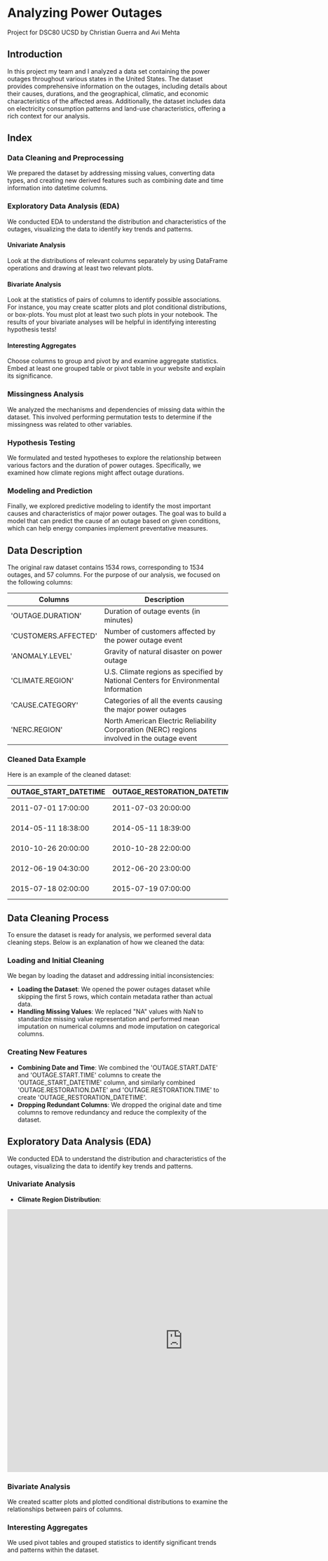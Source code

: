 # Analyzing Power Outages
Project for DSC80 UCSD
by Christian Guerra and Avi Mehta

## Introduction 
In this project my team and I analyzed a data set containing the power outages throughout various states in the United States. The dataset provides comprehensive information on the outages, including details about their causes, durations, and the geographical, climatic, and economic characteristics of the affected areas. Additionally, the dataset includes data on electricity consumption patterns and land-use characteristics, offering a rich context for our analysis. 

## Index

### Data Cleaning and Preprocessing
We prepared the dataset by addressing missing values, converting data types, and creating new derived features such as combining date and time information into datetime columns.

### Exploratory Data Analysis (EDA)
We conducted EDA to understand the distribution and characteristics of the outages, visualizing the data to identify key trends and patterns.

#### Univariate Analysis
Look at the distributions of relevant columns separately by using DataFrame operations and drawing at least two relevant plots.

#### Bivariate Analysis
Look at the statistics of pairs of columns to identify possible associations. For instance, you may create scatter plots and plot conditional distributions, or box-plots. You must plot at least two such plots in your notebook. The results of your bivariate analyses will be helpful in identifying interesting hypothesis tests!

#### Interesting Aggregates
Choose columns to group and pivot by and examine aggregate statistics. Embed at least one grouped table or pivot table in your website and explain its significance.

### Missingness Analysis
We analyzed the mechanisms and dependencies of missing data within the dataset. This involved performing permutation tests to determine if the missingness was related to other variables.

### Hypothesis Testing
We formulated and tested hypotheses to explore the relationship between various factors and the duration of power outages. Specifically, we examined how climate regions might affect outage durations.

### Modeling and Prediction
Finally, we explored predictive modeling to identify the most important causes and characteristics of major power outages. The goal was to build a model that can predict the cause of an outage based on given conditions, which can help energy companies implement preventative measures.

## Data Description
The original raw dataset contains 1534 rows, corresponding to 1534 outages, and 57 columns. For the purpose of our analysis, we focused on the following columns:

| Columns | Description |
| ------- | ----------- |
| 'OUTAGE.DURATION' | Duration of outage events (in minutes) |
| 'CUSTOMERS.AFFECTED'| Number of customers affected by the power outage event |
| 'ANOMALY.LEVEL' | Gravity of natural disaster on power outage |
| 'CLIMATE.REGION' | U.S. Climate regions as specified by National Centers for Environmental Information |
| 'CAUSE.CATEGORY' | Categories of all the events causing the major power outages |
| 'NERC.REGION' | North American Electric Reliability Corporation (NERC) regions involved in the outage event |

### Cleaned Data Example
Here is an example of the cleaned dataset:

| OUTAGE_START_DATETIME | OUTAGE_RESTORATION_DATETIME | NERC.REGION | CUSTOMERS.AFFECTED | OUTAGE.DURATION | CLIMATE.REGION | CAUSE.CATEGORY | ANOMALY.LEVEL |
| --------------------- | --------------------------- | ----------- | ------------------ | --------------- | -------------- | -------------- | ------------ |
| 2011-07-01 17:00:00   | 2011-07-03 20:00:00         | MRO         | 70000.000000       | 3060.0          | East North Central | severe weather | -0.3          |
| 2014-05-11 18:38:00   | 2014-05-11 18:39:00         | MRO         | 143456.222731      | 1.0             | East North Central | intentional attack | -0.1          |
| 2010-10-26 20:00:00   | 2010-10-28 22:00:00         | MRO         | 70000.000000       | 3000.0          | East North Central | severe weather | -1.5          |
| 2012-06-19 04:30:00   | 2012-06-20 23:00:00         | MRO         | 68200.000000       | 2550.0          | East North Central | severe weather | -0.1          |
| 2015-07-18 02:00:00   | 2015-07-19 07:00:00         | MRO         | 250000.000000      | 1740.0          | East North Central | severe weather | 1.2           |

## Data Cleaning Process
To ensure the dataset is ready for analysis, we performed several data cleaning steps. Below is an explanation of how we cleaned the data:

### Loading and Initial Cleaning
We began by loading the dataset and addressing initial inconsistencies:
- **Loading the Dataset**: We opened the power outages dataset while skipping the first 5 rows, which contain metadata rather than actual data.
- **Handling Missing Values**: We replaced "NA" values with NaN to standardize missing value representation and performed mean imputation on numerical columns and mode imputation on categorical columns.

### Creating New Features
- **Combining Date and Time**: We combined the 'OUTAGE.START.DATE' and 'OUTAGE.START.TIME' columns to create the 'OUTAGE_START_DATETIME' column, and similarly combined 'OUTAGE.RESTORATION.DATE' and 'OUTAGE.RESTORATION.TIME' to create 'OUTAGE_RESTORATION_DATETIME'.
- **Dropping Redundant Columns**: We dropped the original date and time columns to remove redundancy and reduce the complexity of the dataset.

## Exploratory Data Analysis (EDA)
We conducted EDA to understand the distribution and characteristics of the outages, visualizing the data to identify key trends and patterns.

### Univariate Analysis
- **Climate Region Distribution**:
<iframe
  src="https://raw.githubusercontent.com/chguerra15/graph1/main/images/climate_region_distribution.png"
  width="800"
  height="600"
  frameborder="0"
></iframe>

### Bivariate Analysis
We created scatter plots and plotted conditional distributions to examine the relationships between pairs of columns.

### Interesting Aggregates
We used pivot tables and grouped statistics to identify significant trends and patterns within the dataset.




